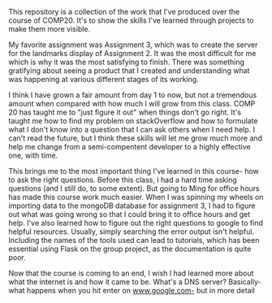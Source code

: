 This repository is a collection of the work that I've produced over the course of COMP20. It's to show the skills I've learned through projects to make them more visible.

My favorite assignment was Assignment 3, which was to create the server for the landmarks display of Assignment 2. It was the most difficult for me which is why it was the most satisfying to finish. There was something gratifying about seeing a product that I created and understanding what was happening at various different stages of its working.

I think I have grown a fair amount from day 1 to now, but not a tremendous amount when compared with how much I will grow from this class. COMP 20 has taught me to "just figure it out" when things don't go right. It's taught me how to find my problem on stackOverflow and how to formulate what I don't know into a question that I can ask others when I need help. I can't read the future, but I think these skills will let me grow much more and help me change from a semi-compentent developer to a highly effective one, with time.

This brings me to the most important thing I've learned in this course- how to ask the right questions. Before this class, I had a hard time asking questions (and I still do, to some extent). But going to Ming for office hours has made this course work much easier. When I was spinning my wheels on importing data to the mongoDB database for assignment 3, I had to figure out what was going wrong so that I could bring it to office hours and get help. I've also learned how to figure out the right questions to google to find helpful resources. Usually, simply searching the error output isn't helpful. Including the names of the tools used can lead to tutorials, which has been essential using Flask on the group project, as the documentation is quite poor.

Now that the course is coming to an end, I wish I had learned more about what the internet is and how it came to be. What's a DNS server? Basically- what happens when you hit enter on www.google.com- but in more detail 
